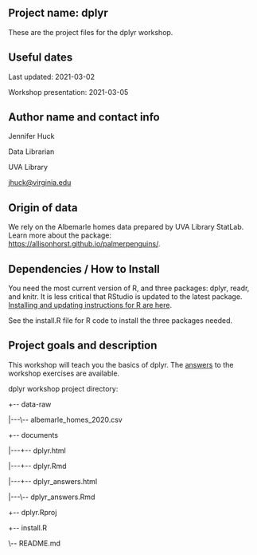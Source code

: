 ## Project name: dplyr

These are the project files for the dplyr workshop.

## Useful dates 

Last updated: 2021-03-02

Workshop presentation: 2021-03-05

## Author name and contact info

Jennifer Huck

Data Librarian

UVA Library

jhuck@virginia.edu

## Origin of data

We rely on the Albemarle homes data prepared by UVA Library StatLab. Learn more about the package: https://allisonhorst.github.io/palmerpenguins/. 

## Dependencies / How to Install

You need the most current version of R, and three packages: dplyr, readr, and knitr.  It is less critical that RStudio is updated to the latest package. [Installing and updating instructions for R are here](https://jennhuck.github.io/workshops/install_update_R.html). 

See the install.R file for R code to install the three packages needed.

## Project goals and description 

This workshop will teach you the basics of dplyr.  The [answers](https://jennhuck.github.io/workshops/dplyr_answers.html) to the workshop exercises are available.

dplyr workshop project directory:

+-- data-raw

|---\\-- albemarle_homes_2020.csv

+-- documents

|---+-- dplyr.html

|---+-- dplyr.Rmd

|---+-- dplyr_answers.html

|---\\-- dplyr_answers.Rmd

+-- dplyr.Rproj

+-- install.R

\\-- README.md